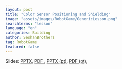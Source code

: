```yaml
---
layout: post
title: "Color Sensor Positioning and Shielding"
image: "assets/images/RobotGame/GenericLesson.png"
searchterms: "lesson"
language: "en"
categories: Building
author: SeshanBrothers
tag: RobotGame
featured: false
---
```



Slides: 
<a href="/translations/en-us/RobotGame/Shielding.pptx">PPTX</a>, 
<a href="/translations/en-us/RobotGame/Shielding.pdf">PDF </a>,
<a href="/translations/pt-br/RobotGame/ProtecaodosSensoresdeCor.pptx">PPTX (pt)</a>, 
<a href="/translations/pt-br/RobotGame/ProtecaodosSensoresdeCor.pdf">PDF (pt)</a>,
